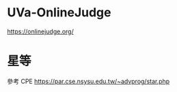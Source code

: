 # UVa-OnlineJudge
https://onlinejudge.org/

# 星等
參考 CPE
https://par.cse.nsysu.edu.tw/~advprog/star.php